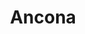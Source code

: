 ---
title: Ancona
date: 
draft: false

# descripcion
description : Aro de plata con piedra cubic

materials: Plata 925

color: Multicolor

dimensions: 1,5cm

code: 01-16-0332

type: "Aros"

categories: []

# Images
# first image will be shown in the product page
images:
  # - image: "images/path_to_image"
  # La ubicacion de las imagenes es imagenes/Aros/Aros.Cubic/01-16-0332-ancona
  - image: "./images/aros/cubic/01-16-0332-argolla-mediana-multicolor_a.JPG"
  - image: "./images/aros/cubic/01-16-0332-argolla-mediana-multicolor_b.JPG"
---